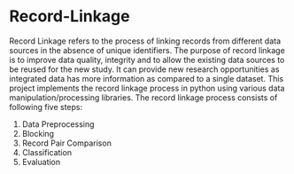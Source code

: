 # Record-Linkage
Record Linkage refers to the process of linking records from different data sources in the absence of unique identifiers. The purpose of 
record linkage is to improve data quality, integrity and to allow the existing data sources to be reused for the new study. It can 
provide new research opportunities as integrated data has more information as compared to a single dataset.
This project implements the record linkage process in python using various data manipulation/processing libraries.
The record linkage process consists of following five steps:

1. Data Preprocessing
2. Blocking
3. Record Pair Comparison
4. Classification
5. Evaluation
